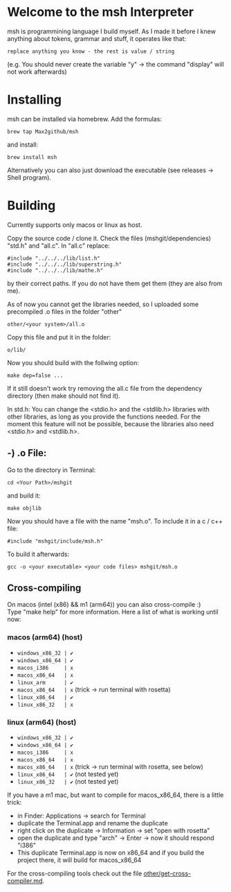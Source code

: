# Welcome to the msh Interpreter
msh is programmining language I build myself. As I made it before I knew anything about tokens, grammar and stuff, it operates like that:

    replace anything you know - the rest is value / string

(e.g. You should never create the variable "y" -> the command "display" will not work afterwards)

# Installing
msh can be installed via homebrew.
Add the formulas:

    brew tap Max2github/msh

and install:

    brew install msh

Alternatively you can also just download the executable (see releases -> Shell program).

# Building
Currently supports only macos or linux as host.

Copy the source code / clone it.
Check the files (mshgit/dependencies) "std.h" and "all.c". In "all.c" replace: 

    #include "../../../lib/list.h"
    #include "../../../lib/superstring.h"
    #include "../../../lib/mathe.h"

by their correct paths. If you do not have them get them (they are also from me).

As of now you cannot get the libraries needed, so I uploaded some precompiled .o files in the folder "other"

    other/<your system>/all.o

Copy this file and put it in the folder:

    o/lib/

Now you should build with the follwing option:

    make dep=false ...

If it still doesn't work try removing the all.c file from the dependency directory (then make should not find it).

In std.h: You can change the <stdio.h> and the <stdlib.h> libraries with other libraries, as long as you provide the functions needed. For the moment this feature will not be possible, because the libraries also need <stdio.h> and <stdlib.h>.

## -) .o File: 
Go to the directory in Terminal:

    cd <Your Path>/mshgit

and build it:

    make objlib

Now you should have a file with the name
"msh.o". 
To include it in a c / c++ file:

    #include "mshgit/include/msh.h"

To build it afterwards:

    gcc -o <your executable> <your code files> mshgit/msh.o

## Cross-compiling
On macos (intel (x86) && m1 (arm64)) you can also cross-compile :)<br>
Type "make help" for more information.
Here a list of what is working until now:

### macos (arm64) (host)

- `windows_x86_32 | ✔`
- `windows_x86_64 | ✔`
- `macos_i386     | x`
- `macos_x86_64   | x`
- `linux_arm      | ✔`
- `macos_x86_64   | x` (trick -> run terminal with rosetta)
- `linux_x86_64   | ✔`
- `linux_x86_32   | x`

### linux (arm64) (host)

- `windows_x86_32 | ✔`
- `windows_x86_64 | ✔`
- `macos_i386     | x`
- `macos_x86_64   | x`
- `macos_x86_64   | x` (trick -> run terminal with rosetta, see below)
- `linux_x86_64   | ✔` (not tested yet)
- `linux_x86_32   | ✔` (not tested yet)

If you have a m1 mac, but want to compile for macos_x86_64, 
there is a little trick:
- in Finder: Applications -> search for Terminal
- duplicate the Terminal.app and rename the duplicate
- right click on the duplicate -> Information
-> set "open with rosetta"
- open the duplicate and type "arch" -> Enter -> now it should respond "i386"
- This duplicate Terminal.app is now on x86_64 and if you build the project there, it will build for macos_x86_64

For the cross-compiling tools check out the file [other/get-cross-compiler.md](other/get-cross-compiler.md).




